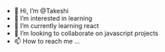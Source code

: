 - 👋 Hi, I’m @Takeshi
- 👀 I’m interested in learning
- 🌱 I’m currently learning react
- 💞️ I’m looking to collaborate on javascript projects
- 📫 How to reach me ...

<!---
celestial-blink/celestial-blink is a ✨ special ✨ repository because its `README.md` (this file) appears on your GitHub profile.
You can click the Preview link to take a look at your changes.
--->
